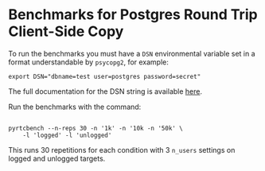 # Benchmarks for Postgres Round Trip Client-Side Copy

To run the benchmarks you must have a `DSN` environmental variable set
in a format understandable by `psycopg2`, for example:

```
export DSN="dbname=test user=postgres password=secret"
```

The full documentation for the DSN string is available 
[here](http://initd.org/psycopg/docs/module.html#psycopg2.connect).

Run the benchmarks with the command: 

```

pyrtcbench --n-reps 30 -n '1k' -n '10k -n '50k' \
    -l 'logged' -l 'unlogged'

```

This runs 30 repetitions for each condition with 3 `n_users` settings on
logged and unlogged targets.
